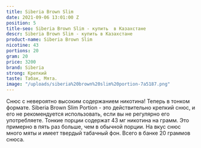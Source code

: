 ```yaml
---
title: Siberia Brown Slim
date: 2021-09-06 13:01:00 Z
position: 5
title-seo: Siberia Brown Slim - купить  в Казахстане
descr: Siberia Brown Slim - купить в Казахстане
product-name: Siberia Brown Slim
nicotine: 43
portions: 20
gram: 20
price: 3200
brand: Siberia
strong: Крепкий
taste: Табак, Мята.
image: "/uploads/siberia%20brown%20slim%20portion-7a5187.png"
---
```


Снюс с невероятно высоким содержанием никотина! Теперь в тонком формате. Siberia Brown Slim Portion - это действительно крепкий снюс, и его не рекомендуется использовать, если вы не регулярно его употребляете. Тонкие порции содержат 43 мг никотина на грамм. Это примерно в пять раз больше, чем в обычной порции. На вкус снюс много мяты и имеет твердый табачный фон. Всего в банке 20 граммов снюса.